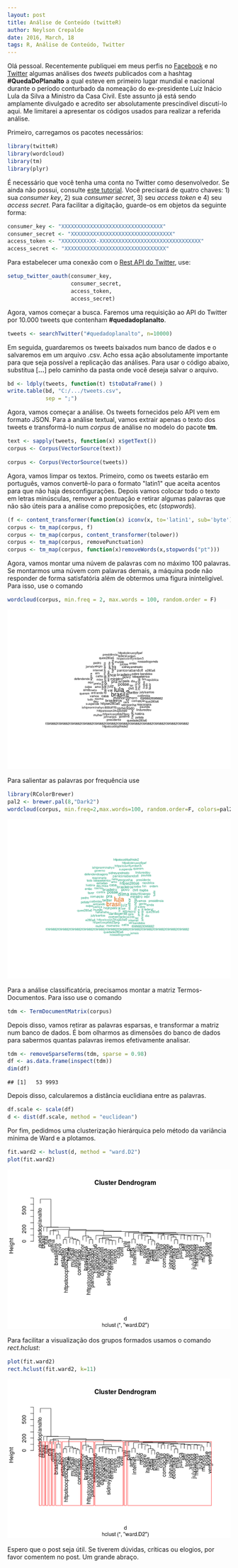 ```yaml
---
layout: post
title: Análise de Conteúdo (twitteR)
author: Neylson Crepalde
date: 2016, March, 18
tags: R, Análise de Conteúdo, Twitter
---
```

Olá pessoal. Recentemente publiquei em meus perfis no [Facebook](https://www.facebook.com/neylson.crepalde) e no [Twitter](https://twitter.com/NCrepalde) algumas análises dos *tweets* publicados com a hashtag **\#QuedaDoPlanalto** a qual esteve em primeiro lugar mundial e nacional durante o período conturbado da nomeação do ex-presidente Luíz Inácio Lula da Silva a Ministro da Casa Civil. Este assunto já está sendo amplamente divulgado e acredito ser absolutamente prescindível discutí-lo aqui. Me limitarei a apresentar os códigos usados para realizar a referida análise.

Primeiro, carregamos os pacotes necessários:

``` r
library(twitteR)
library(wordcloud)
library(tm)
library(plyr)
```

É necessário que você tenha uma conta no Twitter como desenvolvedor. Se ainda não possui, consulte [este tutorial](http://www.r-bloggers.com/setting-up-the-twitter-r-package-for-text-analytics/). Você precisará de quatro chaves: 1) sua *consumer key*, 2) sua *consumer secret*, 3) seu *access token* e 4) seu *access secret*. Para facilitar a digitação, guarde-os em objetos da seguinte forma:

``` r
consumer_key <- "XXXXXXXXXXXXXXXXXXXXXXXXXXXXXXXX"
consumer_secret <- "XXXXXXXXXXXXXXXXXXXXXXXXXXXXXXXX"
access_token <- "XXXXXXXXXXX-XXXXXXXXXXXXXXXXXXXXXXXXXXXXXXXX"
access_secret <- "XXXXXXXXXXXXXXXXXXXXXXXXXXXXXXXX"
```

Para estabelecer uma conexão com o [Rest API do Twitter](https://dev.twitter.com/rest/public), use:

``` r
setup_twitter_oauth(consumer_key,
                    consumer_secret,
                    access_token,
                    access_secret)
```

Agora, vamos começar a busca. Faremos uma requisição ao API do Twitter por 10.000 tweets que contenham **\#quedadoplanalto**.

``` r
tweets <- searchTwitter("#quedadoplanalto", n=10000)
```

Em seguida, guardaremos os tweets baixados num banco de dados e o salvaremos em um arquivo .csv. Acho essa ação absolutamente importante para que seja possível a replicação das análises. Para usar o código abaixo, substitua \[**...**\] pelo caminho da pasta onde você deseja salvar o arquivo.

``` r
bd <- ldply(tweets, function(t) t$toDataFrame() )
write.table(bd, "C:/.../tweets.csv",
            sep = ";")
```

Agora, vamos começar a análise. Os tweets fornecidos pelo API vem em formato JSON. Para a análise textual, vamos extrair apenas o texto dos tweets e transformá-lo num *corpus* de análise no modelo do pacote **tm**.

``` r
text <- sapply(tweets, function(x) x$getText())
corpus <- Corpus(VectorSource(text))
```

``` r
corpus <- Corpus(VectorSource(tweets))
```

Agora, vamos limpar os textos. Primeiro, como os tweets estarão em português, vamos convertê-lo para o formato "latin1" que aceita acentos para que não haja desconfigurações. Depois vamos colocar todo o texto em letras minúsculas, remover a pontuação e retirar algumas palavras que não são úteis para a análise como preposições, etc (*stopwords*).

``` r
(f <- content_transformer(function(x) iconv(x, to='latin1', sub='byte')))
corpus <- tm_map(corpus, f)
corpus <- tm_map(corpus, content_transformer(tolower))
corpus <- tm_map(corpus, removePunctuation)
corpus <- tm_map(corpus, function(x)removeWords(x,stopwords("pt")))
```

Agora, vamos montar uma núvem de palavras com no máximo 100 palavras. Se montarmos uma núvem com palavras demais, a máquina pode não responder de forma satisfatória além de obtermos uma figura ininteligível. Para isso, use o comando

``` r
wordcloud(corpus, min.freq = 2, max.words = 100, random.order = F)
```

![](/img/unnamed-chunk-10-1.png)

Para salientar as palavras por frequência use

``` r
library(RColorBrewer)
pal2 <- brewer.pal(8,"Dark2")
wordcloud(corpus, min.freq=2,max.words=100, random.order=F, colors=pal2)
```
![](/img/unnamed-chunk-11-1.png)

Para a análise classificatória, precisamos montar a matriz Termos-Documentos. Para isso use o comando

``` r
tdm <- TermDocumentMatrix(corpus)
```

Depois disso, vamos retirar as palavras esparsas, e transformar a matriz num banco de dados. É bom olharmos as dimensões do banco de dados para sabermos quantas palavras iremos efetivamente analisar.

``` r
tdm <- removeSparseTerms(tdm, sparse = 0.98)
df <- as.data.frame(inspect(tdm))
dim(df)
```

    ## [1]   53 9993

Depois disso, calcularemos a distância euclidiana entre as palavras.

``` r
df.scale <- scale(df)
d <- dist(df.scale, method = "euclidean")
```

Por fim, pedidmos uma clusterização hierárquica pelo método da variância mínima de Ward e a plotamos.

``` r
fit.ward2 <- hclust(d, method = "ward.D2")
plot(fit.ward2)
```

![](/img/unnamed-chunk-15-1.png)

Para facilitar a visualização dos grupos formados usamos o comando *rect.hclust*:

``` r
plot(fit.ward2)
rect.hclust(fit.ward2, k=11)
```

![](/img/unnamed-chunk-16-1.png)

Espero que o post seja útil. Se tiverem dúvidas, críticas ou elogios, por favor comentem no post. Um grande abraço.
